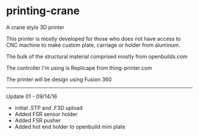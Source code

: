 # printing-crane
A crane style 3D printer

This printer is mostly developed for those who does not have access to CNC machine to make custom plate, carriage or holder from aluminum. 

The bulk of the structural material comprised mostly from openbuilds.com 

The controller I'm using is Replicape from thing-printer.com

The printer will be design using Fusion 360

-------------------------------------------------------
Update 01 - 09/14/16
- initial .STP and .F3D upload
- Added FSR sensor holder
- Added FSR pusher
- Added hot end holder to openbuild mini plate

